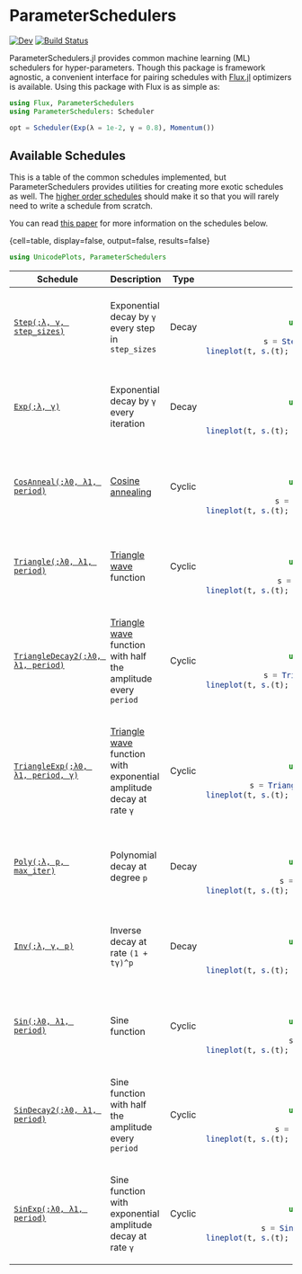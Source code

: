 # ParameterSchedulers

[![Dev](https://img.shields.io/badge/docs-dev-blue.svg)](https://darsnack.github.io/ParameterSchedulers.jl/dev)
[![Build Status](https://github.com/darsnack/ParameterSchedulers.jl/workflows/CI/badge.svg)](https://github.com/darsnack/ParameterSchedulers.jl/actions)

ParameterSchedulers.jl provides common machine learning (ML) schedulers for hyper-parameters. Though this package is framework agnostic, a convenient interface for pairing schedules with [Flux.jl](https://github.com/FluxML/Flux.jl) optimizers is available. Using this package with Flux is as simple as:
```julia
using Flux, ParameterSchedulers
using ParameterSchedulers: Scheduler

opt = Scheduler(Exp(λ = 1e-2, γ = 0.8), Momentum())
```

## Available Schedules

This is a table of the common schedules implemented, but ParameterSchedulers provides utilities for creating more exotic schedules as well. The [higher order schedules](# "Complex schedules") should make it so that you will rarely need to write a schedule from scratch.

You can read [this paper](https://arxiv.org/abs/1908.06477) for more information on the schedules below.

{cell=table, display=false, output=false, results=false}
```julia
using UnicodePlots, ParameterSchedulers
```

<table>
<thead>
<tr>
    <th>Schedule</th>
    <th>Description</th>
    <th>Type</th>
    <th>Example</th>
</tr>
</thead>

<tbody>
<tr><td>

[`Step(;λ, γ, step_sizes)`](# "`Step`")

</td>
<td>

Exponential decay by `γ` every step in `step_sizes`

</td>
<td> Decay </td>
<td style="text-align:center">

{cell=table, display=false}
```julia
using UnicodePlots, ParameterSchedulers
t = 1:10 |> collect
s = Step(λ = 1.0, γ = 0.8, step_sizes = [2, 3, 2])
lineplot(t, s.(t); width = 15, height = 3, border = :ascii, labels = false)
```
</td></tr>

<tr><td>

[`Exp(;λ, γ)`](# "`Exp`")

</td>
<td>

Exponential decay by `γ` every iteration

</td>
<td> Decay </td>
<td style="text-align:center">

{cell=table, display=false}
```julia
using UnicodePlots, ParameterSchedulers
t = 1:10 |> collect
s = Exp(λ = 1.0, γ = 0.5)
lineplot(t, s.(t); width = 15, height = 3, border = :ascii, labels = false)
```
</td></tr>

<tr><td>

[`CosAnneal(;λ0, λ1, period)`](# "`CosAnneal`")

</td>
<td>

<a href="https://arxiv.org/abs/1608.03983v5">Cosine annealing</a>

</td>
<td> Cyclic </td>
<td style="text-align:center">

{cell=table, display=false}
```julia
using UnicodePlots, ParameterSchedulers
t = 1:10 |> collect
s = CosAnneal(λ0 = 0.0, λ1 = 1.0, period = 4)
lineplot(t, s.(t); width = 15, height = 3, border = :ascii, labels = false)
```
</td></tr>

<tr><td>

[`Triangle(;λ0, λ1, period)`](# "`Triangle`")

</td>
<td>

[Triangle wave](https://en.wikipedia.org/wiki/Triangle_wave) function

</td>
<td> Cyclic </td>
<td style="text-align:center">

{cell=table, display=false}
```julia
using UnicodePlots, ParameterSchedulers
t = 1:10 |> collect
s = Triangle(λ0 = 0.0, λ1 = 1.0, period = 2)
lineplot(t, s.(t); width = 15, height = 3, border = :ascii, labels = false)
```
</td></tr>

<tr><td>

[`TriangleDecay2(;λ0, λ1, period)`](# "`TriangleDecay2`")

</td>
<td>

[Triangle wave](https://en.wikipedia.org/wiki/Triangle_wave) function with half the amplitude every `period`

</td>
<td> Cyclic </td>
<td style="text-align:center">

{cell=table, display=false}
```julia
using UnicodePlots, ParameterSchedulers
t = 1:10 |> collect
s = TriangleDecay2(λ0 = 0.0, λ1 = 1.0, period = 2)
lineplot(t, s.(t); width = 15, height = 3, border = :ascii, labels = false)
```
</td></tr>

<tr><td>

[`TriangleExp(;λ0, λ1, period, γ)`](# "`TriangleExp`")

</td>
<td>

[Triangle wave](https://en.wikipedia.org/wiki/Triangle_wave) function with exponential amplitude decay at rate `γ`

</td>
<td> Cyclic </td>
<td style="text-align:center">

{cell=table, display=false}
```julia
using UnicodePlots, ParameterSchedulers
t = 1:10 |> collect
s = TriangleExp(λ0 = 0.0, λ1 = 1.0, period = 2, γ = 0.8)
lineplot(t, s.(t); width = 15, height = 3, border = :ascii, labels = false)
```
</td></tr>

<tr><td>

[`Poly(;λ, p, max_iter)`](# "`Poly`")

</td>
<td>

Polynomial decay at degree `p`

</td>
<td> Decay </td>
<td style="text-align:center">

{cell=table, display=false}
```julia
using UnicodePlots, ParameterSchedulers
t = 1:10 |> collect
s = Poly(λ = 1.0, p = 2, max_iter = t[end])
lineplot(t, s.(t); width = 15, height = 3, border = :ascii, labels = false)
```
</td></tr>

<tr><td>

[`Inv(;λ, γ, p)`](# "`Inv`")

</td>
<td>

Inverse decay at rate `(1 + tγ)^p`

</td>
<td> Decay </td>
<td style="text-align:center">

{cell=table, display=false}
```julia
using UnicodePlots, ParameterSchedulers
t = 1:10 |> collect
s = Inv(λ = 1.0, p = 2, γ = 0.8)
lineplot(t, s.(t); width = 15, height = 3, border = :ascii, labels = false)
```
</td></tr>

<tr><td>

[`Sin(;λ0, λ1, period)`](# "`Sin`")

</td>
<td>

Sine function

</td>
<td> Cyclic </td>
<td style="text-align:center">

{cell=table, display=false}
```julia
using UnicodePlots, ParameterSchedulers
t = 1:10 |> collect
s = Sin(λ0 = 0.0, λ1 = 1.0, period = 2)
lineplot(t, s.(t); width = 15, height = 3, border = :ascii, labels = false)
```
</td></tr>

<tr><td>

[`SinDecay2(;λ0, λ1, period)`](# "`SinDecay2`")

</td>
<td>

Sine function with half the amplitude every `period`

</td>
<td> Cyclic </td>
<td style="text-align:center">

{cell=table, display=false}
```julia
using UnicodePlots, ParameterSchedulers
t = 1:10 |> collect
s = SinDecay2(λ0 = 0.0, λ1 = 1.0, period = 2)
lineplot(t, s.(t); width = 15, height = 3, border = :ascii, labels = false)
```
</td></tr>

<tr><td>

[`SinExp(;λ0, λ1, period)`](# "`SinExp`")

</td>
<td>

Sine function with exponential amplitude decay at rate `γ`

</td>
<td> Cyclic </td>
<td style="text-align:center">

{cell=table, display=false}
```julia
using UnicodePlots, ParameterSchedulers
t = 1:10 |> collect
s = SinExp(λ0 = 0.0, λ1 = 1.0, period = 2, γ = 0.8)
lineplot(t, s.(t); width = 15, height = 3, border = :ascii, labels = false)
```
</td></tr>

</tbody>
</table>
